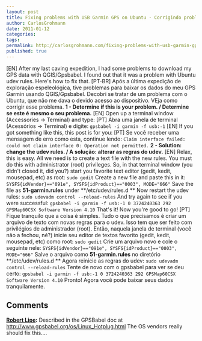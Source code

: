 ```yaml
---
layout: post
title: Fixing problems with USB Garmin GPS on Ubuntu - Corrigindo problemas com GPS Garmin USB no Ubuntu
author: CarlosGrohmann
date: 2011-01-12
categories: 
tags: 
permalink: http://carlosgrohmann.com/fixing-problems-with-usb-garmin-gps-on-ubuntu-corrigindo-problemas-com-gps-garmin-usb-no-ubuntu/
published: true
---
```



[EN] After my last caving expedition, I had some problems to download my GPS data with QGIS/Gpsbabel. I found out that it was a problem with Ubuntu udev rules. Here's how to fix that. [PT-BR] Após a última expedição de exploração espeleológica, tive problemas para baixar os dados do meu GPS Garmin usando QGIS/Gpsbabel. Decobri se tratar de um problema com o Ubuntu, que não me dava o devido acesso ao dispositivo. VEja como corrigir esse problema. **1 - Determine if this is your problem. / Determine se este é mesmo o seu problema.** [EN] Open up a terminal window (Accessories -> Terminal) and type: [PT] Abra uma janela de terminal (Acessórios -> Terminal) e digite: ` gpsbabel -i garmin -f usb:-1 ` [EN] If you got something like this, this post is for you: [PT] Se você receber uma mensagem de erro como esta, continue lendo: ` Claim interface failed: could not claim interface 0: Operation not permitted. ` **2 - Solution: change the udev rules. / A solução: alterar as regras do udev.** [EN] Relax, this is easy. All we need is to create a text file with the new rules. You must do this with administrator (root) privileges. So, in that terminal window (you didn't closed it, did you?) start you favorite text editor (gedit, kedit, mousepad, etc) as root: ` sudo gedit ` Create a new file and paste this in it: ` SYSFS{idVendor}=="091e", SYSFS{idProduct}=="0003", MODE="666" ` Save the file as **51-garmin.rules** under **/etc/udev/rules.d ** Now restart the udev rules: ` sudo udevadm control --reload-rules ` And try again to see if you were successful: ` gpsbabel -i garmin -f usb:-1 0 3724240363 292 GPSMap60CSX Software Version 4.10 ` That's it! Now you're good to go! [PT] Fique tranquilo que a coisa é simples. Tudo o que precisamos é criar um arquivo de texto com novas regras para o udev. Isso tem que ser feito com privilégios de administrador (root). Então, naquela janela de terminal (você não a fechou, né?) inicie seu editor de textos favorito (gedit, kedit, mousepad, etc) como root: ` sudo gedit ` Crie um arquivo novo e cole o seguinte nele: ` SYSFS{idVendor}=="091e", SYSFS{idProduct}=="0003", MODE="666" ` Salve o arquivo como **51-garmin.rules** no diretório **/etc/udev/rules.d ** Agora reinicie as regras do udev: ` sudo udevadm control --reload-rules ` Tente de novo com o gpsbabel para ver se deu certo: ` gpsbabel -i garmin -f usb:-1 0 3724240363 292 GPSMap60CSX Software Version 4.10 ` Pronto! Agora você pode baixar seus dados tranquilamente.



## Comments



**[Robert Lipe](#22 "2011-01-14 03:02:24"):** Described in the GPSBabel doc at http://www.gpsbabel.org/os/Linux_Hotplug.html The OS vendors really should fix this....



